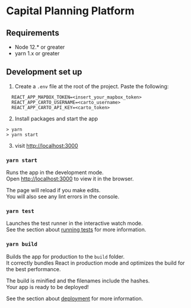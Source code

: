 # Capital Planning Platform

## Requirements
- Node 12.* or greater
- yarn 1.x or greater

## Development set up
1. Create a `.env` file at the root of the project. Paste the following:
```
  REACT_APP_MAPBOX_TOKEN=<insert_your_mapbox_token>
  REACT_APP_CARTO_USERNAME=<carto_username>
  REACT_APP_CARTO_API_KEY=<carto_token>
```
2.  Install packages and start the app
```
> yarn
> yarn start
```
3. visit [http://localhost:3000](http://localhost:3000)

### `yarn start`

Runs the app in the development mode.\
Open [http://localhost:3000](http://localhost:3000) to view it in the browser.

The page will reload if you make edits.\
You will also see any lint errors in the console.

### `yarn test`

Launches the test runner in the interactive watch mode.\
See the section about [running tests](https://facebook.github.io/create-react-app/docs/running-tests) for more information.

### `yarn build`

Builds the app for production to the `build` folder.\
It correctly bundles React in production mode and optimizes the build for the best performance.

The build is minified and the filenames include the hashes.\
Your app is ready to be deployed!

See the section about [deployment](https://facebook.github.io/create-react-app/docs/deployment) for more information.
